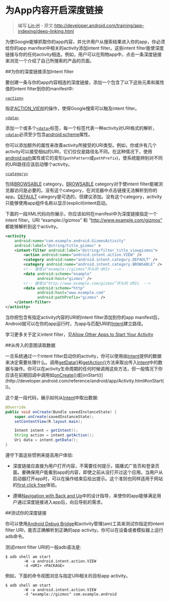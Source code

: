 # 为App内容开启深度链接

> 编写:[Lin-H](https://github.com/Lin-H) - 原文:<http://developer.android.com/training/app-indexing/deep-linking.html>

为使Google能够抓取你的app内容，并允许用户从搜索结果进入你的app，你必须给你的app manifest中相关的activity添加intent filter。这些intent filter能使深度链接与你的任何activity相连。例如，用户可以在购物app中，点击一条深度链接来浏览一个介绍了自己所搜索的产品的页面。

##为你的深度链接添加Intent filter

要创建一条与你的app内容相连的深度链接，添加一个包含了以下这些元素和属性值的intent filter到你的manifest中:

[`<action>`](http://developer.android.com/guide/topics/manifest/action-element.html)

指定[ACTION_VIEW](http://developer.android.com/reference/android/content/Intent.html#ACTION_VIEW)的操作，使得Google搜索可以触及intent filter。

[`<data>`](http://developer.android.com/guide/topics/manifest/data-element.html)

添加一个或多个[`<data>`](http://developer.android.com/guide/topics/manifest/data-element.html)标签，每一个标签代表一种activity对URI格式的解析，[`<data>`](http://developer.android.com/guide/topics/manifest/data-element.html)必须至少包含[android:scheme](http://developer.android.com/guide/topics/manifest/data-element.html#scheme)属性。

你可以添加额外的属性来改善activity所接受的URI类型。例如，你或许有几个activity可以接受相似的URI，它们仅仅是路径名不同。在这种情况下，使用[android:path](http://developer.android.com/guide/topics/manifest/data-element.html#path)属性或它的变形(`pathPattern`或`pathPrefix`)，使系统能辨别对不同的URI路径应该启动哪个activity。

[`<category>`](http://developer.android.com/guide/topics/manifest/category-element.html)

包括[BROWSABLE](http://developer.android.com/reference/android/content/Intent.html#CATEGORY_BROWSABLE) category。[BROWSABLE](http://developer.android.com/reference/android/content/Intent.html#CATEGORY_BROWSABLE) category对于使intent filter能被浏览器访问是必要的。没有这个category，在浏览器中点击链接无法解析到你的app。[DEFAULT](http://developer.android.com/reference/android/content/Intent.html#CATEGORY_DEFAULT) category是可选的，但建议添加。没有这个category，activity只能够使用app组件名称以显示(explicit)intent启动。

下面的一段XML代码向你展示，你应该如何在manifest中为深度链接指定一个intent filter。URI “example://gizmos” 和 “http://www.example.com/gizmos” 都能够解析到这个activity。

```xml
<activity
    android:name="com.example.android.GizmosActivity"
    android:label="@string/title_gizmos" >
    <intent-filter android:label="@string/filter_title_viewgizmos">
        <action android:name="android.intent.action.VIEW" />
        <category android:name="android.intent.category.DEFAULT" />
        <category android:name="android.intent.category.BROWSABLE" />
        <!-- 接受以"example://gizmos”开头的 URIs  -->
        <data android:scheme="example"
              android:host="gizmos" />
        <!-- 接受以"http://www.example.com/gizmos”开头的 URIs  -->
        <data android:scheme="http"
              android:host="www.example.com"
              android:pathPrefix="gizmos" />
    </intent-filter>
</activity>
```

当你把包含有指定activity内容的URI的intent filter添加到你的app manifest后，Android就可以在你的app运行时，为app与匹配URI的[Intent](http://developer.android.com/reference/android/content/Intent.html)建立路径。

学习更多关于定义intent filter，见[Allow Other Apps to Start Your Activity](http://developer.android.com/training/basics/intents/filters.html)

##从传入的意图读取数据

一旦系统通过一个intent filter启动你的activity，你可以使用由[Intent](http://developer.android.com/reference/android/content/Intent.html)提供的数据来决定需要处理什么。调用[getData()](http://developer.android.com/reference/android/content/Intent.html#getData())和[getAction()](http://developer.android.com/reference/android/content/Intent.html#getAction())方法来取出传入[Intent](http://developer.android.com/reference/android/content/Intent.html)中的数据与操作。你可以在activity生命周期的任何时候调用这些方法，但一般情况下你应该在前期回调中调用如[onCreate()](http://developer.android.com/reference/android/app/Activity.html#onCreate(android.os.Bundle))或[onStart()](http://developer.android.com/reference/android/app/Activity.html#onStart())。

这个是一段代码，展示如何从[Intent](http://developer.android.com/reference/android/content/Intent.html)中取出数据:

```java
@Override
public void onCreate(Bundle savedInstanceState) {
    super.onCreate(savedInstanceState);
    setContentView(R.layout.main);

    Intent intent = getIntent();
    String action = intent.getAction();
    Uri data = intent.getData();
}
```

遵守下面这些惯例来提高用户体验:

* 深度链接应直接为用户打开内容，不需要任何提示，插播式广告页和登录页面。要确保用户能看到app的内容，即使之前从没打开过这个应用。当用户从启动器打开app时，可以在操作结束后给出提示。这个准则也同样适用于网站的[first click free](https://support.google.com/webmasters/answer/74536?hl=en)体验。

* 遵循[Navigation with Back and Up](http://developer.android.com/design/patterns/navigation.html)中的设计指导，来使你的app能够满足用户通过深度链接进入app后，向后导航的需求。

##测试你的深度链接

你可以使用[Android Debug Bridge](http://developer.android.com/tools/help/adb.html)和activity管理(am)工具来测试你指定的intent filter URI，能否正确解析到正确的app activity。你可以在设备或者模拟器上运行adb命令。

测试intent filter URI的一般adb语法是:

```
$ adb shell am start
        -W -a android.intent.action.VIEW
        -d <URI> <PACKAGE>
```

例如，下面的命令视图浏览与指定URI相关的目标app activity。

```
$ adb shell am start
        -W -a android.intent.action.VIEW
        -d "example://gizmos" com.example.android
```
